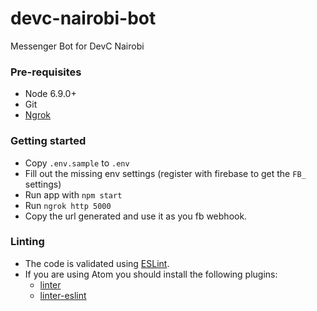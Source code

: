# devc-nairobi-bot

Messenger Bot for DevC Nairobi

### Pre-requisites

  - Node 6.9.0+
  - Git
  - [Ngrok](https://ngrok.com)

### Getting started

  - Copy `.env.sample` to `.env`
  - Fill out the missing env settings (register with firebase to get the `FB_` settings)
  - Run app with `npm start`
  - Run `ngrok http 5000`
  - Copy the url generated and use it as you fb webhook.

### Linting

  - The code is validated using [ESLint](http://eslint.org/).
  - If you are using Atom you should install the following plugins:
      * [linter](https://atom.io/packages/linter)
      * [linter-eslint](https://atom.io/packages/linter-eslint)
